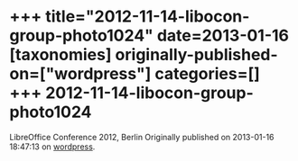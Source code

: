 +++
title="2012-11-14-libocon-group-photo1024"
date=2013-01-16
[taxonomies]
originally-published-on=["wordpress"]
categories=[]
+++
2012-11-14-libocon-group-photo1024
==================================

LibreOffice Conference 2012, Berlin
Originally published on 2013-01-16 18:47:13 on [wordpress](https://skyfromme.wordpress.com/2013/01/16/instant-karma-a-pledge-and-a-plea-part-2/2012-11-14-libocon-group-photo1024/).
